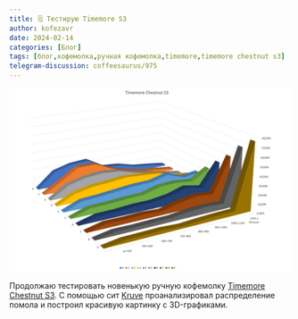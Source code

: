 ```yaml
---
title: 🗒 Тестирую Timemore S3
author: kofezavr
date: 2024-02-14
categories: [Блог]
tags: [блог,кофемолка,ручная кофемолка,timemore,timemore chestnut s3]
telegram-discussion: coffeesaurus/975
--- 
```

![Тестирую Timemore S3](/assets/img/posts/24/02/s3-8.jpg)

Продолжаю тестировать новенькую ручную кофемолку [Timemore Chestnut S3](https://t.me/coffeesaurus/891). С помощью сит [Kruve](https://t.me/coffeesaurus/740) проанализировал распределение помола и построил красивую картинку с 3D-графиками.